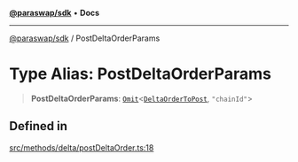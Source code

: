 [**@paraswap/sdk**](../README.md) • **Docs**

***

[@paraswap/sdk](../globals.md) / PostDeltaOrderParams

# Type Alias: PostDeltaOrderParams

> **PostDeltaOrderParams**: [`Omit`](../-internal-/type-aliases/Omit.md)\<[`DeltaOrderToPost`](../-internal-/type-aliases/DeltaOrderToPost.md), `"chainId"`\>

## Defined in

[src/methods/delta/postDeltaOrder.ts:18](https://github.com/paraswap/paraswap-sdk/blob/master/src/methods/delta/postDeltaOrder.ts#L18)
